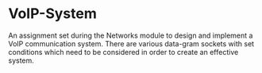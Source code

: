 # VoIP-System
An assignment set during the Networks module to design and implement a VoIP communication system. There are various data-gram sockets with set conditions which need to be considered in order to create an effective system.
